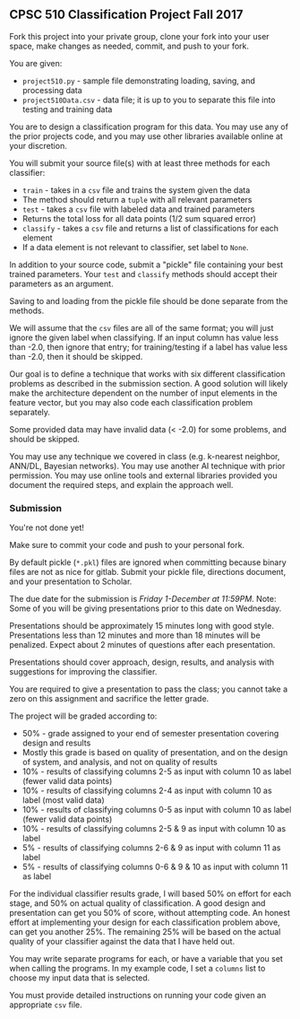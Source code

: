 ## CPSC 510 Classification Project Fall 2017

Fork this project into your private group, clone your fork into your user space, make changes as needed, commit, and push to your fork.

You are given:
 * `project510.py` - sample file demonstrating loading, saving, and processing data
 * `project510Data.csv` - data file; it is up to you to separate this file into testing and training data

You are to design a classification program for this data.  You may use any of the prior projects code, and you may use other libraries available online at your discretion.

You will submit your source file(s) with at least three methods for each classifier:
 * `train` - takes in a `csv` file and trains the system given the data
  * The method should return a `tuple` with all relevant parameters
 * `test` - takes a `csv` file with labeled data and trained parameters
  * Returns the total loss for all data points (1/2 sum squared error)
 * `classify` - takes a `csv` file and returns a list of classifications for each element
  * If a data element is not relevant to classifier, set label to `None`.

 In addition to your source code, submit a "pickle" file containing your best trained parameters.  Your `test` and `classify` methods should accept their parameters as an argument.

 Saving to and loading from the pickle file should be done separate from the methods.

We will assume that the `csv` files are all of the same format; you will just ignore the given label when classifying.  If an input column has value less than -2.0, then ignore that entry; for training/testing if a label has value less than -2.0, then it should be skipped.

Our goal is to define a technique that works with six different classification problems as described in the submission section.  A good solution will likely make the architecture dependent on the number of input elements in the feature vector, but you may also code each classification problem separately. 

Some provided data may have invalid data (< -2.0) for some problems, and should be skipped.

You may use any technique we covered in class (e.g. k-nearest neighbor, ANN/DL, Bayesian networks).
You may use another AI technique with prior permission.
You may use online tools and external libraries provided you document the required steps, and explain the approach well.

### Submission

You're not done yet!

Make sure to commit your code and push to your personal fork.

By default pickle (`*.pkl`) files are ignored when committing because binary files
are not as nice for gitlab.  Submit your pickle file, directions document, and your presentation to Scholar.

The due date for the submission is *Friday 1-December at 11:59PM*.
Note: Some of you will be giving presentations prior to this date on Wednesday.

Presentations should be approximately 15 minutes long with good style.
Presentations less than 12 minutes and more than 18 minutes will be penalized.
Expect about 2 minutes of questions after each presentation.

Presentations should cover approach, design, results, and analysis with suggestions for
improving the classifier.

You are required to give a presentation to pass the class; you cannot take a zero on
this assignment and sacrifice the letter grade.  

The project will be graded according to:
 * 50% - grade assigned to your end of semester presentation covering design and results
  * Mostly this grade is based on quality of presentation, and on the design of system, and analysis, and not on quality of results
 * 10% - results of classifying columns 2-5 as input with column 10 as label (fewer valid data points)
 * 10% - results of classifying columns 2-4 as input with column 10 as label (most valid data)
 * 10% - results of classifying columns 0-5 as input with column 10 as label (fewer valid data points)
 * 10% - results of classifying columns 2-5 & 9  as input with column 10 as label
 *  5% - results of classifying columns 2-6 & 9  as input with column 11 as label
 *  5% - results of classifying columns 0-6 & 9 & 10  as input with column 11 as label
</div>
For the individual classifier results grade, I will based 50% on effort for each stage, and 50% on actual quality of classification.
A good design and presentation can get you 50% of score, without attempting code.
An honest effort at implementing your design for each classification problem above, can get you another 25%.  The remaining 25% will be based on the actual quality of your classifier against the data that I have held out.

You may write separate programs for each, or have a variable that you set when calling the programs.
In my example code, I set a ``columns`` list to choose my input data that is selected.

You must provide detailed instructions on running your code given an appropriate `csv` file.
